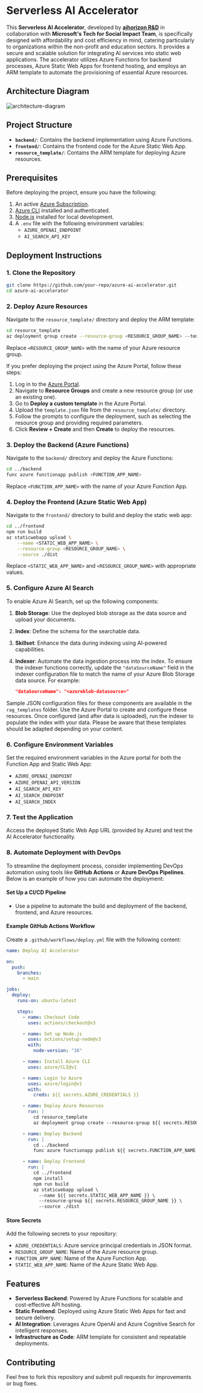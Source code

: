 # Serverless AI Accelerator

This **Serverless AI Accelerator**, developed by **[aihorizon R&D](https://www.aihorizon.studio/)** in collaboration with **Microsoft's Tech for Social Impact Team**, is specifically designed with affordability and cost efficiency in mind, catering particularly to organizations within the non-profit and education sectors. It provides a secure and scalable solution for integrating AI services into static web applications. The accelerator utilizes Azure Functions for backend processes, Azure Static Web Apps for frontend hosting, and employs an ARM template to automate the provisioning of essential Azure resources.

## Architecture Diagram

![architecture-diagram](https://github.com/user-attachments/assets/8ccd6795-a368-49c5-bb72-7d78daf1d146)

## Project Structure

- **`backend/`**: Contains the backend implementation using Azure Functions.
- **`frontend/`**: Contains the frontend code for the Azure Static Web App.
- **`resource_template/`**: Contains the ARM template for deploying Azure resources.

## Prerequisites

Before deploying the project, ensure you have the following:

1. An active [Azure Subscription](https://azure.microsoft.com/free/).
2. [Azure CLI](https://learn.microsoft.com/en-us/cli/azure/install-azure-cli) installed and authenticated.
3. [Node.js](https://nodejs.org/) installed for local development.
4. A `.env` file with the following environment variables:
   - `AZURE_OPENAI_ENDPOINT`
   - `AI_SEARCH_API_KEY`

## Deployment Instructions

### 1. Clone the Repository

```bash
git clone https://github.com/your-repo/azure-ai-accelerator.git
cd azure-ai-accelerator
```

### 2. Deploy Azure Resources

Navigate to the `resource_template/` directory and deploy the ARM template:

```bash
cd resource_template
az deployment group create --resource-group <RESOURCE_GROUP_NAME> --template-file template.json
```

Replace `<RESOURCE_GROUP_NAME>` with the name of your Azure resource group.

If you prefer deploying the project using the Azure Portal, follow these steps:

1. Log in to the [Azure Portal](https://portal.azure.com/).
2. Navigate to **Resource Groups** and create a new resource group (or use an existing one).
3. Go to **Deploy a custom template** in the Azure Portal.
4. Upload the `template.json` file from the `resource_template/` directory.
5. Follow the prompts to configure the deployment, such as selecting the resource group and providing required parameters.
6. Click **Review + Create** and then **Create** to deploy the resources.

### 3. Deploy the Backend (Azure Functions)

Navigate to the `backend/` directory and deploy the Azure Functions:

```bash
cd ../backend
func azure functionapp publish <FUNCTION_APP_NAME>
```

Replace `<FUNCTION_APP_NAME>` with the name of your Azure Function App.

### 4. Deploy the Frontend (Azure Static Web App)

Navigate to the `frontend/` directory to build and deploy the static web app:

```bash
cd ../frontend
npm run build
az staticwebapp upload \
    --name <STATIC_WEB_APP_NAME> \
    --resource-group <RESOURCE_GROUP_NAME> \
    --source ./dist
```

Replace `<STATIC_WEB_APP_NAME>` and `<RESOURCE_GROUP_NAME>` with appropriate values.

### 5. Configure Azure AI Search

To enable Azure AI Search, set up the following components:

1. **Blob Storage**: Use the deployed blob storage as the data source and upload your documents.
2. **Index**: Define the schema for the searchable data.
3. **Skillset**: Enhance the data during indexing using AI-powered capabilities.
4. **Indexer**: Automate the data ingestion process into the index.
   To ensure the indexer functions correctly, update the `"dataSourceName"` field in the indexer configuration file to match the name of your Azure Blob Storage data source. For example:

   ```json
   "dataSourceName": "<azureblob-datasource>"
   ```

Sample JSON configuration files for these components are available in the `rag_templates` folder. Use the Azure Portal to create and configure these resources. Once configured (and after data is uploaded), run the indexer to populate the index with your data. Please be aware that these templates should be adapted depending on your content.

### 6. Configure Environment Variables

Set the required environment variables in the Azure portal for both the Function App and Static Web App:

- `AZURE_OPENAI_ENDPOINT`
- `AZURE_OPENAI_API_VERSION`
- `AI_SEARCH_API_KEY`
- `AI_SEARCH_ENDPOINT`
- `AI_SEARCH_INDEX`

### 7. Test the Application

Access the deployed Static Web App URL (provided by Azure) and test the AI Accelerator functionality.

### 8. Automate Deployment with DevOps

To streamline the deployment process, consider implementing DevOps automation using tools like **GitHub Actions** or **Azure DevOps Pipelines**. Below is an example of how you can automate the deployment:

#### Set Up a CI/CD Pipeline

- Use a pipeline to automate the build and deployment of the backend, frontend, and Azure resources.

#### Example GitHub Actions Workflow

Create a `.github/workflows/deploy.yml` file with the following content:

```yaml
name: Deploy AI Accelerator

on:
  push:
    branches:
      - main

jobs:
  deploy:
    runs-on: ubuntu-latest

    steps:
      - name: Checkout Code
        uses: actions/checkout@v3

      - name: Set up Node.js
        uses: actions/setup-node@v3
        with:
          node-version: "16"

      - name: Install Azure CLI
        uses: azure/CLI@v1

      - name: Login to Azure
        uses: azure/login@v1
        with:
          creds: ${{ secrets.AZURE_CREDENTIALS }}

      - name: Deploy Azure Resources
        run: |
          cd resource_template
          az deployment group create --resource-group ${{ secrets.RESOURCE_GROUP_NAME }} --template-file template.json

      - name: Deploy Backend
        run: |
          cd ../backend
          func azure functionapp publish ${{ secrets.FUNCTION_APP_NAME }}

      - name: Deploy Frontend
        run: |
          cd ../frontend
          npm install
          npm run build
          az staticwebapp upload \
            --name ${{ secrets.STATIC_WEB_APP_NAME }} \
            --resource-group ${{ secrets.RESOURCE_GROUP_NAME }} \
            --source ./dist
```

#### Store Secrets

Add the following secrets to your repository:

- `AZURE_CREDENTIALS`: Azure service principal credentials in JSON format.
- `RESOURCE_GROUP_NAME`: Name of the Azure resource group.
- `FUNCTION_APP_NAME`: Name of the Azure Function App.
- `STATIC_WEB_APP_NAME`: Name of the Azure Static Web App.

## Features

- **Serverless Backend**: Powered by Azure Functions for scalable and cost-effective API hosting.
- **Static Frontend**: Deployed using Azure Static Web Apps for fast and secure delivery.
- **AI Integration**: Leverages Azure OpenAI and Azure Cognitive Search for intelligent responses.
- **Infrastructure as Code**: ARM template for consistent and repeatable deployments.

## Contributing

Feel free to fork this repository and submit pull requests for improvements or bug fixes.
